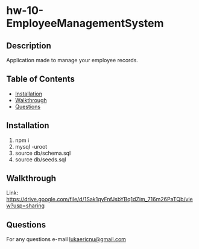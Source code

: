 # hw-10-EmployeeManagementSystem

## Description

Application made to manage your employee records. 

## Table of Contents

- [Installation](#installation)
- [Walkthrough](#walkthrough)
- [Questions](#questions)

## Installation

1) npm i 
2) mysql -uroot 
3) source db/schema.sql
4) source db/seeds.sql

## Walkthrough

Link: https://drive.google.com/file/d/1Sak1qyFnfJsbYBq1dZim_716m26PaTQb/view?usp=sharing

## Questions

For any questions e-mail lukaericnu@gmail.com